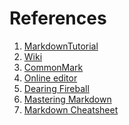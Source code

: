 References
==========
1. [MarkdownTutorial](http://www.markdowntutorial.com/)
1. [Wiki](https://en.wikipedia.org/wiki/Markdown#Example)
1. [CommonMark](http://commonmark.org/help/)
1. [Online editor](http://spec.commonmark.org/dingus/)
1. [Dearing Fireball](http://daringfireball.net/projects/markdown/)
1. [Mastering Markdown](https://guides.github.com/features/mastering-markdown/)
1. [Markdown Cheatsheet](https://github.com/adam-p/markdown-here/wiki/Markdown-Cheatsheet)


  [sdf]: www.google.com "hello"
[google]: www.google.com "hello"   